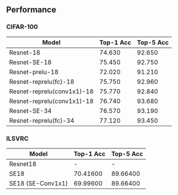 ## Performance

### CIFAR-100
| Model  | Top-1 Acc | Top-5 Acc |
| -------------               | ------------- | -------|
| Resnet-18                   | 74.630  | 92.650 |
| Resnet-SE-18                | 75.450  | 92.750 |
| Resnet-prelu-18             | 72.020  | 91.210 |
| Resnet-reprelu(fc)-18       | 75.750  | 92.960 |
| Resnet-reprelu(conv1x1)-18  | 75.770  | 92.840 |
| Resnet-reprelu(conv1x1)-18  | 76.740  | 93.680 |
| Resnet-SE-34                | 76.570  | 93.190 |
| Resnet-reprelu(fc)-34       | 77.120  | 93.450 |


### ILSVRC
| Model  | Top-1 Acc | Top-5 Acc |
| -------------               | ------------- | -------|
| Resnet18                   | -  | - |
| SE18                   |  70.41600 | 89.66400 |
| SE18 (SE-Conv1x1)        |  69.99600 | 89.66400 |

